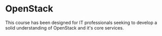 # OpenStack
This course has been designed for IT professionals seeking to develop a solid understanding of OpenStack and it's core services.
